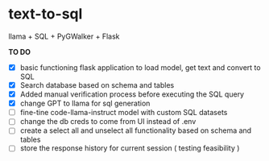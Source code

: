 # text-to-sql
llama + SQL + PyGWalker + Flask

**TO DO**
- [x] basic functioning flask application to load model, get text and convert to SQL
- [x] Search database based on schema and tables
- [x] Added manual verification process before executing the SQL query
- [x] change GPT to llama for sql generation
- [ ] fine-tine code-llama-instruct model with custom SQL datasets
- [ ] change the db creds to come from UI instead of .env
- [ ] create a select all and unselect all functionality based on schema and tables
- [ ] store the response history for current session ( testing feasibility )
